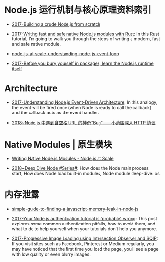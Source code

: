 # Node.js 运行机制与核心原理资料索引

- [2017-Building a crude Node.js from scratch](https://blog.twobucks.co/building-a-crude-node-js-from-scratch/)

- [2017-Writing fast and safe native Node.js modules with Rust](https://parg.co/U5r): In this Rust tutorial, I’m going to walk you through the steps of writing a modern, fast and safe native module.

- [node-js-at-scale-understanding-node-js-event-loop](https://blog.risingstack.com/node-js-at-scale-understanding-node-js-event-loop/)

- [2017-Before you bury yourself in packages, learn the Node.js runtime itself](https://parg.co/b4I)

# Architecture

- [2017-Understanding Node.js Event-Driven Architecture](https://medium.freecodecamp.com/understanding-node-js-event-driven-architecture-223292fcbc2d): In this analogy, the event will be fired once (when Node is ready to call the callback) and the callback acts as the event handler.

- [2018~Node.js 中遇到含空格 URL 的神奇“Bug”——小范围深入 HTTP 协议](https://zhuanlan.zhihu.com/p/31966196)

# Native Modules | 原生模块

- [Writing Native Node.js Modules - Node.js at Scale](https://blog.risingstack.com/writing-native-node-js-modules/)

- [2018~Deep Dive Node #Series#](https://blog.safia.rocks/): How does the Node main process start, How does Node load built-in modules, Node module deep-dive: os

# 内存泄露

- [simple-guide-to-finding-a-javascript-memory-leak-in-node-js](http://www.alexkras.com/simple-guide-to-finding-a-javascript-memory-leak-in-node-js/)

- [2017-Your Node.js authentication tutorial is (probably) wrong](https://parg.co/b2o): This post explores some common authentication pitfalls, how to avoid them, and what to do to help yourself when your tutorials don’t help you anymore.

- [2017-Progressive Image Loading using Intersection Observer and SQIP](https://parg.co/U3y): If you visit sites such as Facebook, Pinterest or Medium regularly, you may have noticed that the first time you load the page, you’ll see a page with low quality or even blurry images.
